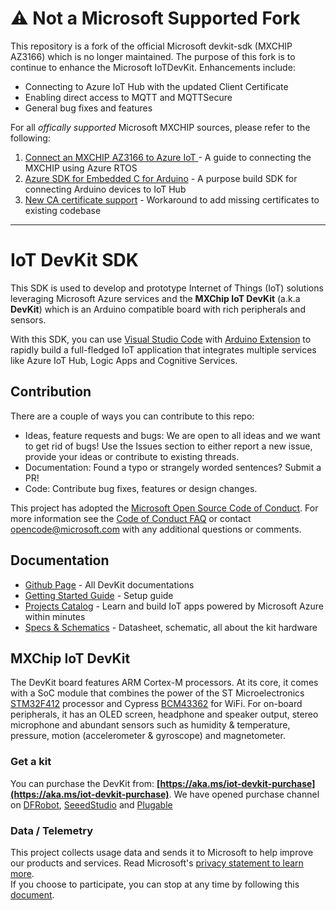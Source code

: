 # :warning: Not a Microsoft Supported Fork

This repository is a fork of the official Microsoft devkit-sdk (MXCHIP AZ3166) which is no longer maintained. The purpose of this fork is to continue to enhance the Microsoft IoTDevKit. Enhancements include:
- Connecting to Azure IoT Hub with the updated Client Certificate
- Enabling direct access to MQTT and MQTTSecure
- General bug fixes and features

For all *offically supported* Microsoft MXCHIP sources, please refer to the following:
1. [Connect an MXCHIP AZ3166 to Azure IoT
](https://github.com/azure-rtos/getting-started/tree/master/MXChip/AZ3166) - A guide to connecting the MXCHIP using Azure RTOS
1. [Azure SDK for Embedded C for Arduino](https://github.com/Azure/azure-sdk-for-c-arduino) - A purpose build SDK for connecting Arduino devices to IoT Hub
1. [New CA certificate support](https://github.com/microsoft/devkit-sdk/issues/1083) - Workaround to add missing certificates to existing codebase

---

# IoT DevKit SDK

This SDK is used to develop and prototype Internet of Things (IoT) solutions leveraging Microsoft Azure services and the **MXChip IoT DevKit** (a.k.a **DevKit**) which is an Arduino compatible board with rich peripherals and sensors.

With this SDK, you can use [Visual Studio Code](https://code.visualstudio.com/) with [Arduino Extension](https://marketplace.visualstudio.com) to rapidly build a full-fledged IoT application that integrates multiple services like Azure IoT Hub, Logic Apps and Cognitive Services.

## Contribution

There are a couple of ways you can contribute to this repo:

- Ideas, feature requests and bugs: We are open to all ideas and we want to get rid of bugs! Use the Issues section to either report a new issue, provide your ideas or contribute to existing threads.
- Documentation: Found a typo or strangely worded sentences? Submit a PR!
- Code: Contribute bug fixes, features or design changes.

This project has adopted the [Microsoft Open Source Code of Conduct](https://opensource.microsoft.com/codeofconduct/). For more information see the [Code of Conduct FAQ](https://opensource.microsoft.com/codeofconduct/faq/) or contact [opencode@microsoft.com](mailto:opencode@microsoft.com) with any additional questions or comments.

## Documentation

* [Github Page](http://microsoft.github.io/azure-iot-developer-kit/) - All DevKit documentations
* [Getting Started Guide](https://microsoft.github.io/azure-iot-developer-kit/docs/get-started/) - Setup guide
* [Projects Catalog](https://microsoft.github.io/azure-iot-developer-kit/docs/projects/) - Learn and build IoT apps powered by Microsoft Azure within minutes
* [Specs & Schematics](http://www.mxchip.com/az3166) - Datasheet, schematic, all about the kit hardware

## MXChip IoT DevKit
The DevKit board features ARM Cortex-M processors. At its core, it comes with a SoC module that combines the power of the ST Microelectronics [STM32F412](http://www.st.com/content/ccc/resource/technical/document/reference_manual/group0/4f/7b/2b/bd/04/b3/49/25/DM00180369/files/DM00180369.pdf/jcr:content/translations/en.DM00180369.pdf) processor and Cypress [BCM43362](http://www.cypress.com/file/297991/download) for WiFi. For on-board peripherals, it has an OLED screen, headphone and speaker output, stereo microphone and abundant sensors such as humidity & temperature, pressure, motion (accelerometer & gyroscope) and magnetometer.

### Get a kit

You can purchase the DevKit from: **[https://aka.ms/iot-devkit-purchase](https://aka.ms/iot-devkit-purchase)**. We have opened purchase channel on [DFRobot](https://www.dfrobot.com/), [SeeedStudio](https://www.seeedstudio.com/) and [Plugable](http://plugable.com/)

### Data / Telemetry
This project collects usage data and sends it to Microsoft to help improve our products and services. Read Microsoft's [privacy statement to learn more](https://privacy.microsoft.com/en-us/privacystatement).  
If you choose to participate, you can stop at any time by following this [document](https://aka.ms/devkit/disable-data-collection).

